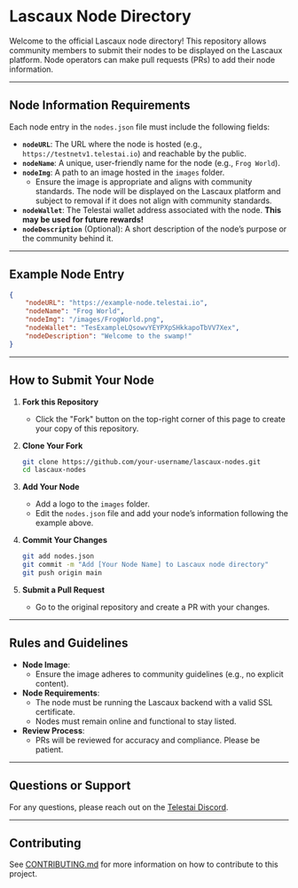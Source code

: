 # Lascaux Node Directory

Welcome to the official Lascaux node directory! This repository allows community members to submit their nodes to be displayed on the Lascaux platform. Node operators can make pull requests (PRs) to add their node information.

---

## Node Information Requirements

Each node entry in the `nodes.json` file must include the following fields:

- **`nodeURL`**: The URL where the node is hosted (e.g., `https://testnetv1.telestai.io`) and reachable by the public.
- **`nodeName`**: A unique, user-friendly name for the node (e.g., `Frog World`).
- **`nodeImg`**: A path to an image hosted in the `images` folder.
  - Ensure the image is appropriate and aligns with community standards. The node will be displayed on the Lascaux platform and subject to removal if it does not align with community standards.
- **`nodeWallet`**: The Telestai wallet address associated with the node. **This may be used for future rewards!**
- **`nodeDescription`** (Optional): A short description of the node’s purpose or the community behind it.
---

## Example Node Entry

```json
{
    "nodeURL": "https://example-node.telestai.io",
    "nodeName": "Frog World",
    "nodeImg": "/images/FrogWorld.png",
    "nodeWallet": "TesExampleLQsowvYEYPXpSHkkapoTbVV7Xex",
    "nodeDescription": "Welcome to the swamp!"
}
```

---

## How to Submit Your Node

1. **Fork this Repository**
   - Click the "Fork" button on the top-right corner of this page to create your copy of this repository.

2. **Clone Your Fork**
   ```bash
   git clone https://github.com/your-username/lascaux-nodes.git
   cd lascaux-nodes
   ```

3. **Add Your Node**
   - Add a logo to the `images` folder.
   - Edit the `nodes.json` file and add your node’s information following the example above.

4. **Commit Your Changes**
   ```bash
   git add nodes.json
   git commit -m "Add [Your Node Name] to Lascaux node directory"
   git push origin main
   ```

5. **Submit a Pull Request**
   - Go to the original repository and create a PR with your changes.

---

## Rules and Guidelines

- **Node Image**: 
  - Ensure the image adheres to community guidelines (e.g., no explicit content).
- **Node Requirements**: 
  - The node must be running the Lascaux backend with a valid SSL certificate.
  - Nodes must remain online and functional to stay listed.
- **Review Process**: 
  - PRs will be reviewed for accuracy and compliance. Please be patient.

---

## Questions or Support

For any questions, please reach out on the [Telestai Discord](https://discord.gg/VmFXfHnZE5).

---

## Contributing

See [CONTRIBUTING.md](CONTRIBUTING.md) for more information on how to contribute to this project.
